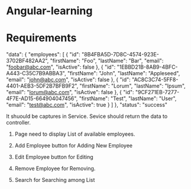 # Angular-learning

# Requirements

"data": {
    "employees": [
      {
        "id": "8B4FBA5D-7D8C-4574-923E-3702BF482AA2",
        "firstName": "Foo",
        "lastName": "Bar",
        "email": "foobar@abc.com",
        "isActive": false
      },
      {
        "id": "1EBBD21B-8AB9-4BFC-A443-C35C7B9ABBA3",
        "firstName": "John",
        "lastName": "Appleseed",
        "email": "john@abc.com",
        "isActive": false
      },
      {
        "id": "AC8C3C74-5FF8-4401-AEB3-5DF2B7BFB9F2",
        "firstName": "Lorum",
        "lastName": "Ipsum",
        "email": "lorum@abc.com",
        "isActive": false
      },
      {
        "id": "9CF271EB-7277-4F7E-AD15-664904047456",
        "firstName": "Test",
        "lastName": "User",
        "email": "test@abc.com",
        "isActive": true
      }
    ]
  },
  "status": "success"
  
  It shuould be captures in Service. Sevice should return the data to controller.
  
  1. Page need to display List of available employees.
  
  2. Add Employee button for Adding New Employee 
  
  3. Edit Employee button for Editing
  
  4. Remove Employee for Removing.
  
  5. Search for Searching among List
  
